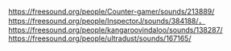 https://freesound.org/people/Counter-gamer/sounds/213889/ https://freesound.org/people/InspectorJ/sounds/384188/，https://freesound.org/people/kangaroovindaloo/sounds/138287/ https://freesound.org/people/ultradust/sounds/167165/
